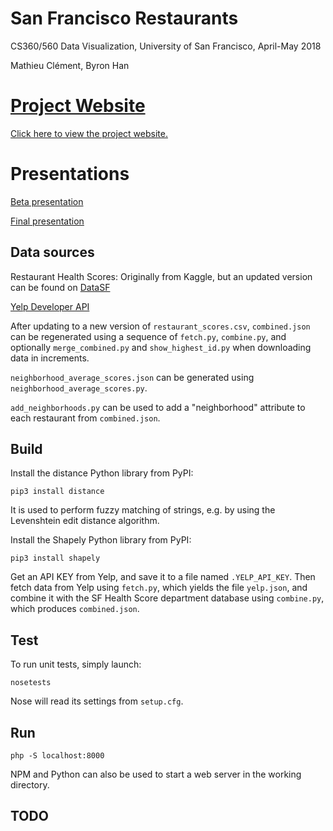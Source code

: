 # San Francisco Restaurants

CS360/560 Data Visualization, University of San Francisco, April-May 2018

Mathieu Clément, Byron Han

# [Project Website](https://tiktaktok.github.io/cs560-restaurants/)

[Click here to view the project website.](https://tiktaktok.github.io/cs560-restaurants/)

# Presentations

[Beta presentation](https://docs.google.com/presentation/d/1NxS61eQGfu1Zmb3gTF91KavABF7uca2-_XEPLIsoZW4/edit?usp=sharing)

[Final presentation](https://docs.google.com/presentation/d/1MVIADc9SRaT4h85XZCvbduUS-VqcRD7T37VBI7T8sKY/edit#slide=id.gc6f919934_0_0)

## Data sources

Restaurant Health Scores: Originally from Kaggle, but an updated version can be found on [DataSF](https://data.sfgov.org/Health-and-Social-Services/Restaurant-Scores-LIVES-Standard/pyih-qa8i)

[Yelp Developer API](https://www.yelp.com/developers/documentation/v3/business_search)

After updating to a new version of `restaurant_scores.csv`, `combined.json` can be regenerated using a sequence of `fetch.py`, `combine.py`, and optionally `merge_combined.py` and `show_highest_id.py` when downloading data in increments.

`neighborhood_average_scores.json` can be generated using `neighborhood_average_scores.py`.

`add_neighborhoods.py` can be used to add a "neighborhood" attribute to each restaurant from `combined.json`.

## Build

Install the distance Python library from PyPI:

    pip3 install distance

It is used to perform fuzzy matching of strings, e.g. by using the Levenshtein edit distance algorithm.

Install the Shapely Python library from PyPI:

    pip3 install shapely

Get an API KEY from Yelp, and save it to a file named `.YELP_API_KEY`. Then fetch data from Yelp using `fetch.py`, which yields the file `yelp.json`, and combine it with the SF Health Score department database using `combine.py`, which produces `combined.json`.

## Test

To run unit tests, simply launch:

    nosetests

Nose will read its settings from `setup.cfg`.

## Run

    php -S localhost:8000

NPM and Python can also be used to start a web server in the working directory.

## TODO

